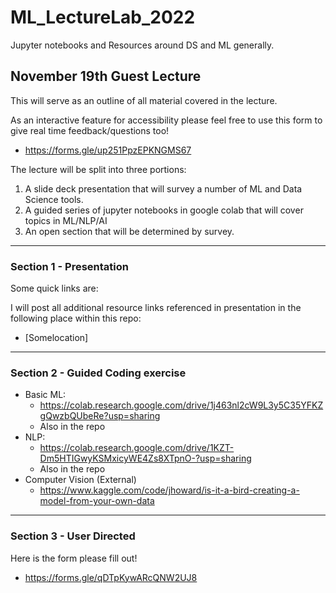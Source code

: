 # ML_LectureLab_2022
Jupyter notebooks and Resources around DS and ML generally.

## November 19th Guest Lecture
This will serve as an outline of all material covered in the lecture. 

As an interactive feature for accessibility please feel free to use this form to give real time feedback/questions too!
* https://forms.gle/up251PpzEPKNGMS67


The lecture will be split into three portions: 
1. A slide deck presentation that will survey a number of ML and Data Science tools.
2. A guided series of jupyter notebooks in google colab that will cover topics in ML/NLP/AI
3. An open section that will be determined by survey. 

--------

### Section 1 - Presentation
Some quick links are:

I will post all additional resource links referenced in presentation in the following place within this repo:
- [Somelocation]

--------

### Section 2 - Guided Coding exercise

- Basic ML:
    - https://colab.research.google.com/drive/1j463nl2cW9L3y5C35YFKZgQwzbQUbeRe?usp=sharing
    - Also in the repo
- NLP:
    - https://colab.research.google.com/drive/1KZT-Dm5HTIGwyKSMxicyWE4Zs8XTpnO-?usp=sharing
    - Also in the repo
- Computer Vision (External)
    - https://www.kaggle.com/code/jhoward/is-it-a-bird-creating-a-model-from-your-own-data


---------

### Section 3 - User Directed

Here is the form please fill out!
* https://forms.gle/qDTpKywARcQNW2UJ8
